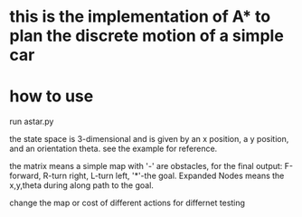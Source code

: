 # this is the implementation of A* to plan the discrete motion of a simple car

# how to use
run astar.py

the state space is 3-dimensional and is given by an x position, a y position, and an orientation theta. see the example for reference.

the matrix means a simple map with '-' are obstacles, for the final output: F-forward, R-turn right, L-turn left, '*'-the goal. Expanded Nodes means the x,y,theta during along path to the goal.

change the map or cost of different actions for differnet testing
